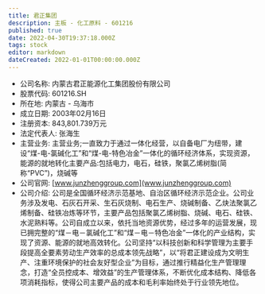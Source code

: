 ```yaml
---
title: 君正集团
description: 主板 - 化工原料 - 601216
published: true
date: 2022-04-30T19:37:18.000Z
tags: stock
editor: markdown
dateCreated: 2022-01-01T00:00:00.000Z
---
```


- 公司名称: 内蒙古君正能源化工集团股份有限公司
- 股票代码: 601216.SH
- 所在地: 内蒙古 - 乌海市
- 成立日期: 2003年02月16日
- 注册资本: 843,801.739万元
- 法定代表人: 张海生
- 主营业务: 主营业务;一直致力于通过一体化经营，以自备电厂为纽带，建设“煤-电-氯碱化工”和“煤-电-特色冶金”一体化的循环经济体系，实现资源，能源的就地转化主要产品:包括电力，电石，硅铁，聚氯乙烯树脂(简称“PVC”)，烧碱等
- 公司官网: [www.junzhenggroup.com](www.junzhenggroup.com)
- 公司介绍: 公司是全国循环经济示范基地、自治区循环经济示范企业。公司业务涉及发电、石灰石开采、生石灰烧制、电石生产、烧碱制备、乙炔法聚氯乙烯制备、硅铁冶炼等环节，主要产品包括聚氯乙烯树脂、烧碱、电石、硅铁、水泥熟料等。公司自成立以来，依托当地资源优势，经过多年的运营发展，现已拥完整的“煤－电－氯碱化工”和“煤－电－特色冶金”一体化的产业结构，实现了资源、能源的就地高效转化。公司坚持“以科技创新和科学管理为主要手段提高全要素劳动生产效率的总成本领先战略”，以“将君正建设成为文明生产、注重环境保护的社会友好型企业”为目标，通过推行精益化生产管理理念，打造“全员控成本、增效益”的生产管理体系，不断优化成本结构、降低各项消耗指标，使得公司主要产品的成本和毛利率始终处于行业领先地位。


